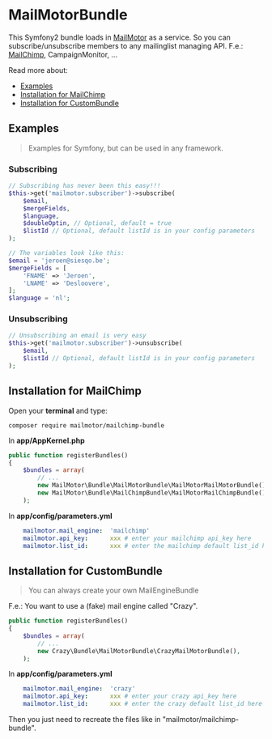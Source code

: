 # MailMotorBundle

This Symfony2 bundle loads in [MailMotor](https://github.com/mailmotor/mailmotor) as a service. So you can subscribe/unsubscribe members to any mailinglist managing API. F.e.: [MailChimp](https://github.com/mailmotor/mailmotor-mailchimp), CampaignMonitor, ...

Read more about:
* [Examples](#examples)
* [Installation for MailChimp](#installation-for-mailchimp)
* [Installation for CustomBundle](#installation-for-custombundle)

## Examples

> Examples for Symfony, but can be used in any framework.

### Subscribing

```php
// Subscribing has never been this easy!!!
$this->get('mailmotor.subscriber')->subscribe(
    $email,
    $mergeFields,
    $language,
    $doubleOptin, // Optional, default = true
    $listId // Optional, default listId is in your config parameters
);
```

```php
// The variables look like this:
$email = 'jeroen@siesqo.be';
$mergeFields = [
    'FNAME' => 'Jeroen',
    'LNAME' => 'Desloovere',
];
$language = 'nl';
```

### Unsubscribing

```php
// Unsubscribing an email is very easy
$this->get('mailmotor.subscriber')->unsubscribe(
    $email,
    $listId // Optional, default listId is in your config parameters
);
```

## Installation for MailChimp

Open your **terminal** and type:
```
composer require mailmotor/mailchimp-bundle
```

In **app/AppKernel.php**

```php
public function registerBundles()
{
    $bundles = array(
        // ...
        new MailMotor\Bundle\MailMotorBundle\MailMotorMailMotorBundle(),
        new MailMotor\Bundle\MailChimpBundle\MailMotorMailChimpBundle(),
    );
```

In **app/config/parameters.yml**

```yaml
    mailmotor.mail_engine:  'mailchimp'
    mailmotor.api_key:      xxx # enter your mailchimp api_key here
    mailmotor.list_id:      xxx # enter the mailchimp default list_id here
```

## Installation for CustomBundle

> You can always create your own MailEngineBundle

F.e.: You want to use a (fake) mail engine called "Crazy".

```php
public function registerBundles()
{
    $bundles = array(
        // ...
        new Crazy\Bundle\MailMotorBundle\CrazyMailMotorBundle(),
    );
```

In **app/config/parameters.yml**

```yaml
    mailmotor.mail_engine:  'crazy'
    mailmotor.api_key:      xxx # enter your crazy api_key here
    mailmotor.list_id:      xxx # enter the crazy default list_id here
```

Then you just need to recreate the files like in "mailmotor/mailchimp-bundle".

